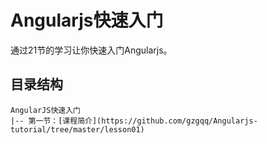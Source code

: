 # Angularjs快速入门
通过21节的学习让你快速入门Angularjs。

## 目录结构

```
AngularJS快速入门
|-- 第一节：[课程简介](https://github.com/gzgqq/Angularjs-tutorial/tree/master/lesson01)

```
